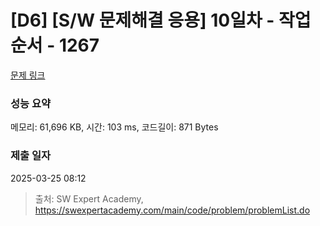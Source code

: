 # [D6] [S/W 문제해결 응용] 10일차 - 작업순서 - 1267 

[문제 링크](https://swexpertacademy.com/main/code/problem/problemDetail.do?contestProbId=AV18TrIqIwUCFAZN) 

### 성능 요약

메모리: 61,696 KB, 시간: 103 ms, 코드길이: 871 Bytes

### 제출 일자

2025-03-25 08:12



> 출처: SW Expert Academy, https://swexpertacademy.com/main/code/problem/problemList.do